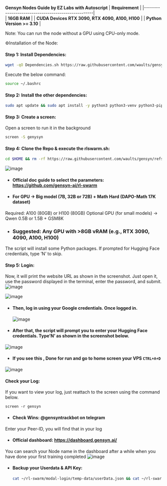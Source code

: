 **Gensyn Nodes Guide by EZ Labs with Autoscript**
| **Requirement**                                    |
|----------------------------------------------------|                      
|  **16GB RAM**                                      |
|  **CUDA Devices  RTX 3090, RTX 4090, A100, H100**  |
|  **Python Version	>= 3.10**                        |

Note: You can run the node without a GPU using CPU-only mode.

⚙️Installation of the Node:
#### Step 1: Install Dependencies:
````bash
wget -qO Dependencies.sh https://raw.githubusercontent.com/waults/gensyn/refs/heads/main/Dependencies.sh && chmod +x Dependencies.sh && ./Dependencies.sh
````
Execute the below command:
````bash
source ~/.bashrc
````
#### Step 2: Install the other dependencies:
````bash
sudo apt update && sudo apt install -y python3 python3-venv python3-pip curl wget screen git lsof nano unzip
````
#### Step 3: Create a screen:
Open a screen to run it in the background
````bash
screen -S genysyn
````
#### Step 4: Clone the Repo & execute the rlswarm.sh:
````bash
cd $HOME && rm -rf https://raw.githubusercontent.com/waults/gensyn/refs/heads/main/rlswarm.sh && chmod +x rlswarm.sh && ./rlswarm.sh
````
![image](https://github.com/user-attachments/assets/30a216a5-bde6-4570-8808-bd2809a2f815)

- #### Official doc guide to select the parameters: https://github.com/gensyn-ai/rl-swarm
- #### For GPU → Big model (7B, 32B or 72B) + Math Hard (DAPO-Math 17K dataset)
Required: A100 (80GB) or H100 (80GB)
Optional GPU (for small models) → Qwen 0.5B or 1.5B + GSM8K
- ### Suggested: Any GPU with >8GB vRAM (e.g., RTX 3090, 4090, A100, H100)
The script will install some Python packages. If prompted for Hugging Face credentials, type ’N’ to skip.

#### Step 5: Login:
Now, it will print the website URL as shown in the screenshot. Just open it, use the password displayed in the terminal, enter the password, and submit.
![image](https://github.com/user-attachments/assets/6571863c-0fd5-48e0-a86d-5a49f65a4e71)

![image](https://github.com/user-attachments/assets/9ae93453-e1ac-48b4-876e-004dd98addb2)

- #### Then, log in using your Google credentials. Once logged in.
  ![image](https://github.com/user-attachments/assets/2cd22e15-9457-4702-9bd1-2e942ea9b044)

- #### After that, the script will prompt you to enter your Hugging Face credentials. Type’N’ as shown in the screenshot below.
![image](https://github.com/user-attachments/assets/7bd322df-aab9-4182-b1a4-374363c88f11)

- #### If you see this , Done for run and go to home screen your VPS `CTRL+A+D`
![image](https://github.com/user-attachments/assets/47023a16-191f-480c-8651-48d552931b1d)

#### Check your Log:
If you want to view your log, just reattach to the screen using the command below.

`screen -r gensyn`

- #### Check Wins: @gensyntrackbot on telegram
Enter your Peer-ID, you will find that in your log

- #### Official dashboard: https://dashboard.gensyn.ai/

You can search your Node name in the dashboard after a while when you have done your first training completed
![image](https://github.com/user-attachments/assets/bbade9b6-5cc9-4d10-abca-e5d600acbcf2)

- #### Backup your Userdata & API Key:
  ````bash
  cat ~/rl-swarm/modal-login/temp-data/userData.json && cat ~/rl-swarm/modal-login/temp-data/userApiKey.json
